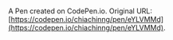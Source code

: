 # 

A Pen created on CodePen.io. Original URL: [https://codepen.io/chiachinng/pen/eYLVMMd](https://codepen.io/chiachinng/pen/eYLVMMd).

